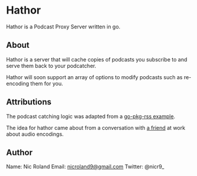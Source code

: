 # Hathor

Hathor is a Podcast Proxy Server written in go.

## About

Hathor is a server that will cache copies of podcasts you subscribe to and serve them back to your podcatcher.

Hathor will soon support an array of options to modify podcasts such as re-encoding them for you.

## Attributions

The podcast catching logic was adapted from a [go-pkg-rss example](https://github.com/jteeuwen/go-pkg-rss/blob/master/testdata/example.go).

The idea for hathor came about from a conversation with [a friend](https://twitter.com/jaimebuelta) at work about audio encodings.

## Author

Name: Nic Roland
Email: nicroland9@gmail.com
Twitter: @nicr9_
